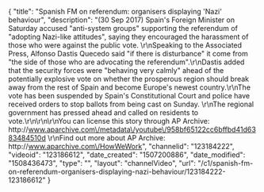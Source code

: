 {
    "title": "Spanish FM on referendum: organisers displaying 'Nazi' behaviour",
    "description": "(30 Sep 2017) Spain's Foreign Minister on Saturday accused \"anti-system groups\" supporting the referendum of \"adopting Nazi-like attitudes\", saying they encouraged the harassment of those who were against the public vote. \r\nSpeaking to the Associated Press, Alfonso Dastis Quecedo said \"if there is disturbance\" it come from \"the side of those who are advocating the referendum\".\r\nDastis added that the security forces were \"behaving very calmly\" ahead of the potentially explosive vote on whether the prosperous region should break away from the rest of Spain and become Europe's newest country.\r\nThe vote has been suspended by Spain's Constitutional Court and police have received orders to stop ballots from being cast on Sunday. \r\nThe regional government has pressed ahead and called on residents to vote.\r\n\r\n\r\nYou can license this story through AP Archive: http:\/\/www.aparchive.com\/metadata\/youtube\/958bf65122cc6bffbd41d6383484510d \r\nFind out more about AP Archive: http:\/\/www.aparchive.com\/HowWeWork",
    "channelid": "123184222",
    "videoid": "123186612",
    "date_created": "1507200886",
    "date_modified": "1508436473",
    "type": "",
    "layout": "channelVideo",
    "url": "\/c1\/spanish-fm-on-referendum-organisers-displaying-nazi-behaviour\/123184222-123186612"
}